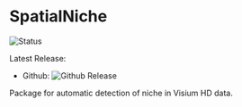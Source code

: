 # SpatialNiche

![Status](https://img.shields.io/badge/build-alpha-red)

Latest Release:
* Github: ![Github Release](https://img.shields.io/badge/release-v0.1.0-blue)

Package for automatic detection of niche in Visium HD data.
